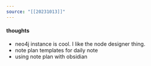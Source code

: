```yaml
---
source: "[[20231013]]"
---
```

#### thoughts
- neo4j instance is cool. I like the node designer thing. 
- note plan templates for daily note 
- using note plan with obsidian 